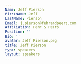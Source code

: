 ```yaml
---
Name: Jeff Pierson
FirstName: Jeff
LastName: Pierson
Email: j.pierson@fehrandpeers.com
Affiliation: Fehr & Peers
Position: ''
Bio: ''
avatar: Jeff Pierson.png
title: Jeff Pierson
type: speakers
layout: speakers
---
```

